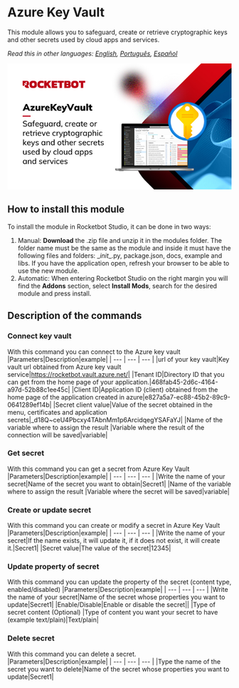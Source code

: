 # Azure Key Vault
  
This module allows you to safeguard, create or retrieve cryptographic keys and other secrets used by cloud apps and services.  

*Read this in other languages: [English](Manual_AzureKeyVault.md), [Português](Manual_AzureKeyVault.pr.md), [Español](Manual_AzureKeyVault.es.md)*
  
![banner](imgs/Banner_AzureKeyVault.jpg)
## How to install this module
  
To install the module in Rocketbot Studio, it can be done in two ways:
1. Manual: __Download__ the .zip file and unzip it in the modules folder. The folder name must be the same as the module and inside it must have the following files and folders: \__init__.py, package.json, docs, example and libs. If you have the application open, refresh your browser to be able to use the new module.
2. Automatic: When entering Rocketbot Studio on the right margin you will find the **Addons** section, select **Install Mods**, search for the desired module and press install.  


## Description of the commands

### Connect key vault
  
With this command you can connect to the Azure key vault
|Parameters|Description|example|
| --- | --- | --- |
|url of your key vault|Key vault url obtained from Azure key vault service|https://rocketbot.vault.azure.net/|
|Tenant ID|Directory ID that you can get from the home page of your application.|468fab45-2d6c-4164-a97d-52b88c1ee45c|
|Client ID|Application ID (client) obtained from the home page of the application created in azure|e827a5a7-ec88-45b2-89c9-0641289ef14b|
|Secret client value|Value of the secret obtained in the menu, certificates and application secrets|_d18Q~ceU4Pbcxy4TAbnMm1p6ArcidqegYSAFaYJ|
|Name of the variable where to assign the result |Variable where the result of the connection will be saved|variable|

### Get secret
  
With this command you can get a secret from Azure Key Vault
|Parameters|Description|example|
| --- | --- | --- |
|Write the name of your secret|Name of the secret you want to obtain|Secret1|
|Name of the variable where to assign the result |Variable where the secret will be saved|variable|

### Create or update secret
  
With this command you can create or modify a secret in Azure Key Vault
|Parameters|Description|example|
| --- | --- | --- |
|Write the name of your secret|If the name exists, it will update it, if it does not exist, it will create it.|Secret1|
|Secret value|The value of the secret|12345|

### Update property of secret
  
With this command you can update the property of the secret (content type, enabled/disabled)
|Parameters|Description|example|
| --- | --- | --- |
|Write the name of your secret|Name of the secret whose properties you want to update|Secret1|
|Enable/Disable|Enable or disable the secret||
|Type of secret content (Optional) |Type of content you want your secret to have (example text/plain)|Text/plain|

### Delete secret
  
With this command you can delete a secret.
|Parameters|Description|example|
| --- | --- | --- |
|Type the name of the secret you want to delete|Name of the secret whose properties you want to update|Secret1|
